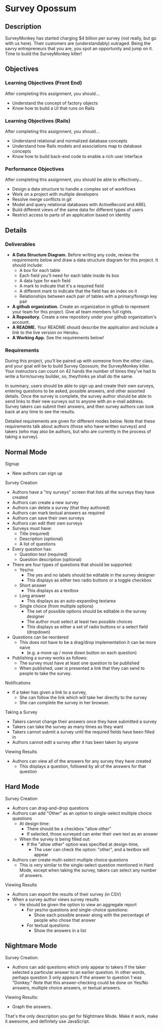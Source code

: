 # Survey Opossum

## Description

SurveyMonkey has started charging $4 billion per survey (not really, but go with us here). Their customers are (understandably) outraged. Being the savvy entrepreneurs that you are, you spot an opportunity and jump on it. Time to build the SurveyMonkey killer!

## Objectives

### Learning Objectives (Front End)

After completing this assignment, you should...

* Understand the concept of factory objects
* Know how to build a UI that runs on Rails

### Learning Objectives (Rails)

After completing this assignment, you should...

* Understand relational and normalized database concepts
* Understand how Rails models and associations map to database concepts
* Know how to build back-end code to enable a rich user interface

### Performance Objectives

After completing this assignment, you should be able to effectively...

* Design a data structure to handle a complex set of workflows
* Work on a project with multiple developers
* Resolve merge conflicts in git
* Model and query relational databases with ActiveRecord and AREL
* Build different views of the same data for different types of users
* Restrict access to parts of an application based on identity

## Details

### Deliverables

* **A Data Structure Diagram.** Before writing any code, review the requirements below and draw a data structure diagram for this project.  It should include:
  * A box for each table
  * Each field you'll need for each table inside its box
  * A data type for each field
  * A mark to indicate that it's a required field
  * A different mark to indicate that the field has an index on it
  * Relationships between each pair of tables with a primary/foreign key pair
* **A github organization.** Create an organization in github to represent your team for this project.  Give all team members full rights.
* **A Repository.** Create a new repository under your github organization's account.
* **A README.** Your README should describe the application and include a link to the live version on Heroku.
* **A Working App.** See the requirements below!

### Requirements

During this project, you'll be paired up with someone from the other class, and your goal will be to build Survey Opossum, the SurveyMonkey killer.  Your instructors can count on 42 hands the number of times they've had to write a form/survey builder, so, theythinks ye shall do the same.

In summary, users should be able to sign up and create their own surveys, entering questions to be asked, possible answers, and other assorted details.  Once the survey is complete, the survey author should be able to send links to their new surveys out to anyone with an e-mail address.  Survey takers can submit their answers, and then survey authors can look back at any time to see the results.

Detailed requirements are given for different modes below.  Note that these requirements talk about  authors (those who have written surveys) and takers (who may also be authors, but who are currently in the process of taking a survey).

## Normal Mode

Signup

* New authors can sign up

Survey Creation

* Authors have a "my surveys" screen that lists all the surveys they have created
* Authors can create a new survey
* Authors can delete a survey (that they authored)
* Authors can mark textual answers as required
* Authors can save their own surveys
* Authors can edit their own surveys
* Surveys must have:
  * Title (required)
  * Description (optional)
  * A list of questions
* Every question has:
  * Question text (required)
  * Question description (optional)
* There are four types of questions that should be supported:
  * Yes/no
    * The yes and no labels should be editable in the survey designer
    * This displays as either two radio buttons or a toggle checkbox
  * Short answer
    * This displays as a textbox
  * Long answer
    * This displays as an auto-expanding textarea
  * Single choice (from multiple options)
    * The set of possible options should be editable in the survey designer
    * The author must select at least two possible choices
    * This displays as either a set of radio buttons or a select field (dropdown)
* Questions can be reordered
  * This does not have to be a drag/drop implementation it can be more naive
    * (e.g. a move up / move down button on each question)
* Publishing a survey works as follows:
  * The survey must have at least one question to be published
  * When published, user is presented a link that they can send to people to take the survey.

Notifications

* If a taker has given a link to a survey,
  * She can follow the link which will take her directly to the survey
  * She can complete the survey in her browser.

Taking a Survey

* Takers cannot change their answers once they have submitted a survey
* Takers can take the survey as many times as they want
* Takers cannot submit a survey until the required fields have been filled in
* Authors cannot edit a survey after it has been taken by anyone

Viewing Results

* Authors can view all of the answers for any survey they have created
  * This displays a question, followed by all of the answers for that question


## Hard Mode

Survey Creation

* Authors can drag-and-drop questions
* Authors can add "Other" as an option to single-select multiple choice questions
  * At design time:
    * There should be a checkbox "allow other"
    * If selected, those surveyed can enter their own text as an answer
  * When the survey is being filled out:
    * If the "allow other" option was specified at design-time,
      * The user can check the option: "other", and a textbox will appear
* Authors can create multi-select multiple choice questions
  * This is very similar to the single-select question mentioned in Hard Mode, except when taking the survey, takers can select any number of answers.

Viewing Results

* Authors can export the results of their survey (in CSV)
* When a survey author views survey results
  * He should be given the option to view an aggregate report
    * For yes/no questions and single-choice questions:
      * Show each possible answer along with the percentage of people who chose that answer
    * For textual questions:
      * Show the answers in a list

## Nightmare Mode

Survey Creation:

* Authors can add questions which only appear to takers if the taker selected a particular answer to an earlier question.  In other words, perhaps question 3 only appears if the answer to question 1 was "Donkey."  Note that this answer-checking could be done on Yes/No answers, multiple choice answers, or textual answers.

Viewing Results:

* Graph the answers.

That's the only description you get for Nightmare Mode.  Make it work, make it awesome, and definitely use JavaScript.
